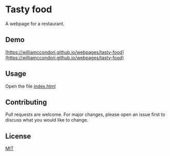 # Tasty food

A webpage for a restaurant.

## Demo

[https://williamccondori.github.io/webpages/tasty-food](https://williamccondori.github.io/webpages/tasty-food)

## Usage

Open the file [index.html](index.html)

## Contributing

Pull requests are welcome. For major changes, please open an issue first to discuss what you would like to change.

## License

[MIT](https://choosealicense.com/licenses/mit/)
